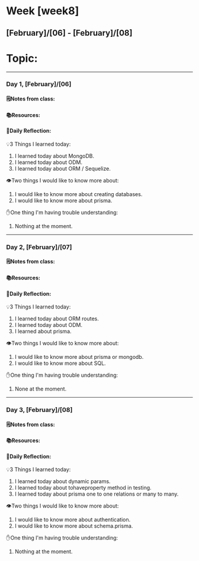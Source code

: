# Week [week8]
## [February]/[06] - [February]/[08]

# Topic:

___

### Day 1, [February]/[06]

#### 🗒️Notes from class:

#### 📚Resources:


#### 💭Daily Reflection:

💡3 Things I learned today:
1. I learned today about MongoDB.
2. I learned today about ODM.
3. I learned today about ORM / Sequelize.

👁️Two things I would like to know more about:
1. I would like to know more about creating databases.
2. I would like to know more about prisma.

✋One thing I'm having trouble understanding:
1. Nothing at the moment.


___

### Day 2, [February]/[07] 

#### 🗒️Notes from class:

#### 📚Resources:


#### 💭Daily Reflection:

💡3 Things I learned today:
1. I learned today about ORM routes.
2. I learned today about ODM.
3. I learned about prisma.

👁️Two things I would like to know more about:
1. I would like to know more about prisma or mongodb.
2. I would like to know more about SQL.

✋One thing I'm having trouble understanding:
1. None at the moment.

___

### Day 3, [February]/[08]
#### 🗒️Notes from class:

#### 📚Resources:


#### 💭Daily Reflection:

💡3 Things I learned today:
1. I learned today about dynamic params.
2. I learned today about tohaveproperty method in testing.
3. I learned today about prisma one to one relations or many to many.

👁️Two things I would like to know more about:
1. I would like to know more about authentication.
2. I would like to know more about schema.prisma.

✋One thing I'm having trouble understanding:
1. Nothing at the moment.
 

